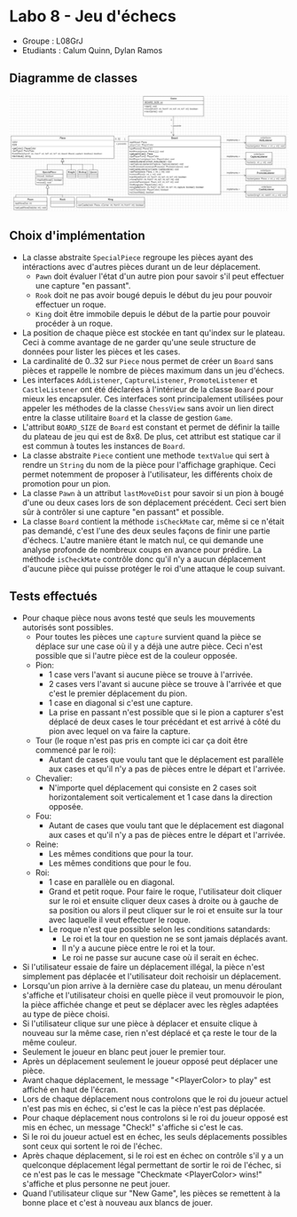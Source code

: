 # Labo 8 - Jeu d'échecs

- Groupe : L08GrJ
- Etudiants : Calum Quinn, Dylan Ramos

## Diagramme de classes

![img.png](img.png)

## Choix d'implémentation

- La classe abstraite `SpecialPiece` regroupe les pièces ayant des intéractions avec d'autres pièces durant un de leur
  déplacement.
    - `Pawn` doit évaluer l'état d'un autre pion pour savoir s'il peut effectuer une capture "en passant".
    - `Rook` doit ne pas avoir bougé depuis le début du jeu pour pouvoir effectuer un roque.
    - `King` doit être immobile depuis le début de la partie pour pouvoir procéder à un roque.
- La position de chaque pièce est stockée en tant qu'index sur le plateau. Ceci à comme avantage de ne garder qu'une
  seule structure de données pour lister les pièces et les cases.
- La cardinalité de 0..32 sur `Piece` nous permet de créer un `Board` sans pièces et rappelle le nombre de pièces
  maximum dans un jeu d'échecs.
- Les interfaces `AddListener`, `CaptureListener`, `PromoteListener` et `CastleListener` ont été déclarées à l'intérieur
  de la classe `Board` pour mieux les encapsuler.
  Ces interfaces sont principalement utilisées pour appeler les méthodes de la classe `ChessView` sans avoir un lien
  direct entre la classe utilitaire `Board` et la classe de gestion `Game`.
- L'attribut `BOARD_SIZE` de `Board` est constant et permet de définir la taille du plateau de jeu qui est de 8x8. De
  plus, cet attribut est statique car il est commun à toutes les instances de `Board`.
- La classe abstraite `Piece` contient une methode `textValue` qui sert à rendre un `String` du nom de la pièce pour
  l'affichage graphique. Ceci permet notemment de proposer à l'utilisateur,
  les différents choix de promotion pour un pion.
- La classe `Pawn` à un attribut `lastMoveDist` pour savoir si un pion à bougé d'une ou deux cases lors de son
  déplacement précédent.
  Ceci sert bien sûr à contrôler si une capture "en passant" et possible.
- La classe `Board` contient la méthode `isCheckMate` car, même si ce n'était pas demandé, c'est l'une des deux seules
  façons de finir une partie d'échecs.
  L'autre manière étant le match nul, ce qui demande une analyse profonde de nombreux coups en avance pour prédire.
  La méthode `isCheckMate` contrôle donc qu'il n'y a aucun déplacement d'aucune pièce qui puisse protéger le roi d'une
  attaque le coup suivant.

<div style="page-break-after: always;"></div>

## Tests effectués

- Pour chaque pièce nous avons testé que seuls les mouvements autorisés sont possibles.
    - Pour toutes les pièces une `capture` survient quand la pièce se déplace sur une case où il y a déjà une autre
      pièce. Ceci n'est possible que si l'autre pièce est de la couleur opposée.
    - Pion:
        - 1 case vers l'avant si aucune pièce se trouve à l'arrivée.
        - 2 cases vers l'avant si aucune pièce se trouve à l'arrivée et que c'est le premier déplacement du pion.
        - 1 case en diagonal si c'est une capture.
        - La prise en passant n'est possible que si le pion a capturer s'est déplacé de deux cases le tour précédant et
          est arrivé à côté du pion avec lequel on va faire la capture.
    - Tour (le roque n'est pas pris en compte ici car ça doit être commencé par le roi):
        - Autant de cases que voulu tant que le déplacement est parallèle aux cases et qu'il n'y a pas de pièces entre le
          départ et l'arrivée.
    - Chevalier:
        - N'importe quel déplacement qui consiste en 2 cases soit horizontalement soit verticalement et 1 case dans la
          direction opposée.
    - Fou:
        - Autant de cases que voulu tant que le déplacement est diagonal aux cases et qu'il n'y a pas de pièces entre le
          départ et l'arrivée.
    - Reine:
        - Les mêmes conditions que pour la tour.
        - Les mêmes conditions que pour le fou.
    - Roi:
        - 1 case en parallèle ou en diagonal.
        - Grand et petit roque. Pour faire le roque, l'utilisateur doit cliquer sur le roi et ensuite cliquer deux cases
          à droite ou à gauche de sa position ou alors il peut cliquer sur le roi et ensuite sur la tour avec laquelle il
          veut effectuer le roque.
        - Le roque n'est que possible selon les conditions satandards:
            - Le roi et la tour en question ne se sont jamais déplacés avant.
            - Il n'y a aucune pièce entre le roi et la tour.
            - Le roi ne passe sur aucune case où il serait en échec.
- Si l'utilisateur essaie de faire un déplacement illégal, la pièce n'est simplement pas déplacée et l'utilisateur doit
  rechoisir un déplacement.
- Lorsqu'un pion arrive à la dernière case du plateau, un menu déroulant s'affiche et l'utilisateur choisi en quelle pièce
  il veut promouvoir le pion, la pièce affichée change et peut se déplacer avec les règles adaptées au type de pièce
  choisi.
- Si l'utilisateur clique sur une pièce à déplacer et ensuite clique à nouveau sur la même case, rien n'est déplacé et
  ça reste le tour de la même couleur.
- Seulement le joueur en blanc peut jouer le premier tour.
- Après un déplacement seulement le joueur opposé peut déplacer une pièce.
- Avant chaque déplacement, le message "\<PlayerColor> to play" est affiché en haut de l'écran.
- Lors de chaque déplacement nous controlons que le roi du joueur actuel n'est pas mis en échec, si c'est le cas la
  pièce n'est pas déplacée.
- Pour chaque déplacement nous controlons si le roi du joueur opposé est mis en échec, un message "Check!" s'affiche si
  c'est le cas.
- Si le roi du joueur actuel est en échec, les seuls déplacements possibles sont ceux qui sortent le roi de l'échec.
- Après chaque déplacement, si le roi est en échec on contrôle s'il y a un quelconque déplacement légal permettant de
  sortir le roi de l'échec, si ce n'est pas le cas le message "Checkmate \<PlayerColor> wins!" s'affiche et plus personne
  ne peut jouer.
- Quand l'utilisateur clique sur "New Game", les pièces se remettent à la bonne place et c'est à nouveau aux blancs de
  jouer.
